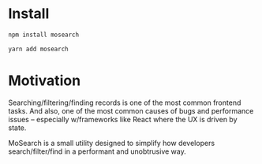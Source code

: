 # Install

```bash
npm install mosearch
```

```bash
yarn add mosearch
```

# Motivation

Searching/filtering/finding records is one of the most common frontend tasks. And also, one of the most common causes of bugs and performance issues – especially w/frameworks like React where the UX is driven by state.

MoSearch is a small utility designed to simplify how developers search/filter/find in a performant and unobtrusive way.
